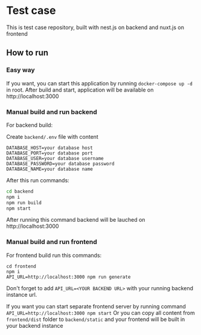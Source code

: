 # Test case

This is test case repository, built with nest.js on backend and nuxt.js on frontend

## How to run

### Easy way

If you want, you can start this application by running `docker-compose up -d` in root. After build and start, application will be available on http://localhost:3000

### Manual build and run backend

For backend build:

Create `backend/.env` file with content
```
DATABASE_HOST=your database host
DATABASE_PORT=your database port
DATABASE_USER=your database username
DATABASE_PASSWORD=your database password
DATABASE_NAME=your database name
```

After this run commands:

```bash
cd backend
npm i
npm run build
npm start
```

After running this command backend will be lauched on http://localhost:3000

### Manual build and run frontend

For frontend build run this commands:
```
cd frontend
npm i
API_URL=http://localhost:3000 npm run generate
```

Don't forget to add `API_URL=<YOUR BACKEND URL>` with your running backend instance url.

If you want you can start separate frontend server by running command `API_URL=http://localhost:3000 npm start`
Or you can copy all content from `frontend/dist` folder to `backend/static` and your frontend will be built in your backend instance